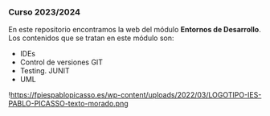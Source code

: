 ### Curso 2023/2024

En este repositorio encontramos la web del módulo **Entornos de Desarrollo**. Los contenidos que se tratan en este módulo son:

- IDEs
- Control de versiones GIT
- Testing. JUNIT
- UML

!https://fpiespablopicasso.es/wp-content/uploads/2022/03/LOGOTIPO-IES-PABLO-PICASSO-texto-morado.png



